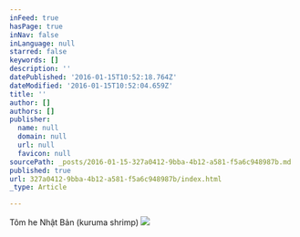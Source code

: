 ```yaml
---
inFeed: true
hasPage: true
inNav: false
inLanguage: null
starred: false
keywords: []
description: ''
datePublished: '2016-01-15T10:52:18.764Z'
dateModified: '2016-01-15T10:52:04.659Z'
title: ''
author: []
authors: []
publisher:
  name: null
  domain: null
  url: null
  favicon: null
sourcePath: _posts/2016-01-15-327a0412-9bba-4b12-a581-f5a6c948987b.md
published: true
url: 327a0412-9bba-4b12-a581-f5a6c948987b/index.html
_type: Article

---
```

Tôm he Nhật Bản (kuruma shrimp)
![](https://the-grid-user-content.s3-us-west-2.amazonaws.com/cbadd734-e645-4242-8155-322072756dfd.jpg)
